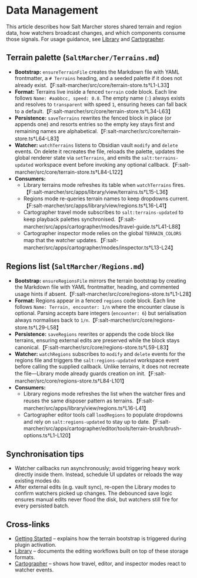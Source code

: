 # Data Management

This article describes how Salt Marcher stores shared terrain and region data, how watchers broadcast changes, and which components consume those signals. For usage guidance, see [Library](./Library.md) and [Cartographer](./Cartographer.md).

## Terrain palette (`SaltMarcher/Terrains.md`)
- **Bootstrap:** `ensureTerrainFile` creates the Markdown file with YAML frontmatter, a `# Terrains` heading, and a seeded palette if it does not already exist.【F:salt-marcher/src/core/terrain-store.ts†L1-L33】
- **Format:** Terrains live inside a fenced `terrain` code block. Each line follows `Name: #aabbcc, speed: 0.8`. The empty name (`:`) always exists and resolves to `transparent` with speed `1`, ensuring hexes can fall back to a default.【F:salt-marcher/src/core/terrain-store.ts†L34-L63】
- **Persistence:** `saveTerrains` rewrites the fenced block in place (or appends one) and resorts entries so the empty key stays first and remaining names are alphabetical.【F:salt-marcher/src/core/terrain-store.ts†L64-L83】
- **Watcher:** `watchTerrains` listens to Obsidian vault `modify` and `delete` events. On delete it recreates the file, reloads the palette, updates the global renderer state via `setTerrains`, and emits the `salt:terrains-updated` workspace event before invoking any optional callback.【F:salt-marcher/src/core/terrain-store.ts†L84-L122】
- **Consumers:**
  - Library terrains mode refreshes its table when `watchTerrains` fires.【F:salt-marcher/src/apps/library/view/terrains.ts†L15-L36】
  - Regions mode re-queries terrain names to keep dropdowns current.【F:salt-marcher/src/apps/library/view/regions.ts†L16-L41】
  - Cartographer travel mode subscribes to `salt:terrains-updated` to keep playback palettes synchronised.【F:salt-marcher/src/apps/cartographer/modes/travel-guide.ts†L41-L88】
  - Cartographer inspector mode relies on the global `TERRAIN_COLORS` map that the watcher updates.【F:salt-marcher/src/apps/cartographer/modes/inspector.ts†L13-L24】

## Regions list (`SaltMarcher/Regions.md`)
- **Bootstrap:** `ensureRegionsFile` mirrors the terrain bootstrap by creating the Markdown file with YAML frontmatter, heading, and commented usage hints if absent.【F:salt-marcher/src/core/regions-store.ts†L1-L28】
- **Format:** Regions appear in a fenced `regions` code block. Each line follows `Name: Terrain, encounter: 1/n` where the encounter clause is optional. Parsing accepts bare integers (`encounter: 6`) but serialisation always normalises back to `1/n`.【F:salt-marcher/src/core/regions-store.ts†L29-L58】
- **Persistence:** `saveRegions` rewrites or appends the code block like terrains, ensuring external edits are preserved while the block stays canonical.【F:salt-marcher/src/core/regions-store.ts†L59-L83】
- **Watcher:** `watchRegions` subscribes to `modify` and `delete` events for the regions file and triggers the `salt:regions-updated` workspace event before calling the supplied callback. Unlike terrains, it does not recreate the file—Library mode already guards creation on init.【F:salt-marcher/src/core/regions-store.ts†L84-L101】
- **Consumers:**
  - Library regions mode refreshes the list when the watcher fires and reuses the same disposer pattern as terrains.【F:salt-marcher/src/apps/library/view/regions.ts†L16-L41】
  - Cartographer editor tools call `loadRegions` to populate dropdowns and rely on `salt:regions-updated` to stay up to date.【F:salt-marcher/src/apps/cartographer/editor/tools/terrain-brush/brush-options.ts†L1-L120】

## Synchronisation tips
- Watcher callbacks run asynchronously; avoid triggering heavy work directly inside them. Instead, schedule UI updates or reloads the way existing modes do.
- After external edits (e.g. vault sync), re-open the Library modes to confirm watchers picked up changes. The debounced save logic ensures manual edits never flood the disk, but watchers still fire for every persisted batch.

## Cross-links
- [Getting Started](./Getting-Started.md) – explains how the terrain bootstrap is triggered during plugin activation.
- [Library](./Library.md) – documents the editing workflows built on top of these storage formats.
- [Cartographer](./Cartographer.md) – shows how travel, editor, and inspector modes react to watcher events.
